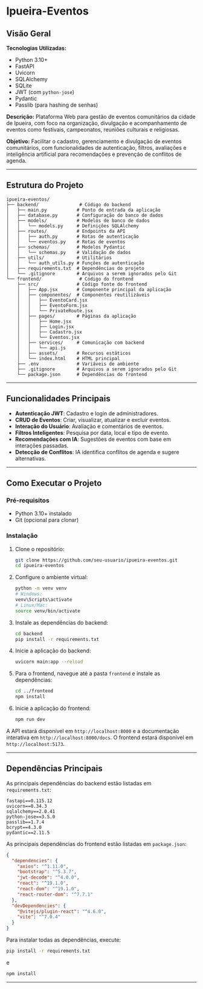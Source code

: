 # Ipueira-Eventos

## Visão Geral

**Tecnologias Utilizadas:**

* Python 3.10+
* FastAPI
* Uvicorn
* SQLAlchemy
* SQLite
* JWT (com `python-jose`)
* Pydantic
* Passlib (para hashing de senhas)

**Descrição:**
Plataforma Web para gestão de eventos comunitários da cidade de Ipueira, com foco na organização, divulgação e acompanhamento de eventos como festivais, campeonatos, reuniões culturais e religiosas.

**Objetivo:**
Facilitar o cadastro, gerenciamento e divulgação de eventos comunitários, com funcionalidades de autenticação, filtros, avaliações e inteligência artificial para recomendações e prevenção de conflitos de agenda.

---

## Estrutura do Projeto

```
ipueira-eventos/
├── backend/               # Código do backend
│   ├── main.py           # Ponto de entrada da aplicação
│   ├── database.py       # Configuração do banco de dados
│   ├── models/           # Modelos de banco de dados
│   │   └── models.py     # Definições SQLAlchemy
│   ├── routes/           # Endpoints da API
│   │   ├── auth.py       # Rotas de autenticação
│   │   └── eventos.py    # Rotas de eventos
│   ├── schemas/          # Modelos Pydantic
│   │   └── schemas.py    # Validação de dados
│   ├── utils/            # Utilitários
│   │   └── auth_utils.py # Funções de autenticação
│   ├── requirements.txt  # Dependências do projeto
│   └── .gitignore        # Arquivos a serem ignorados pelo Git
└── frontend/              # Código do frontend
    ├── src/              # Código fonte do frontend
    │   ├── App.jsx       # Componente principal da aplicação
    │   ├── componentes/  # Componentes reutilizáveis
    │   │   ├── EventoCard.jsx
    │   │   ├── EventoForm.jsx
    │   │   └── PrivateRoute.jsx
    │   ├── pages/        # Páginas da aplicação
    │   │   ├── Home.jsx
    │   │   ├── Login.jsx
    │   │   ├── Cadastro.jsx
    │   │   └── Eventos.jsx
    │   ├── services/     # Comunicação com backend
    │   │   └── api.js
    │   ├── assets/       # Recursos estáticos
    │   └── index.html    # HTML principal
    ├── .env              # Variáveis de ambiente
    ├── .gitignore        # Arquivos a serem ignorados pelo Git
    └── package.json      # Dependências do frontend
```

---

## Funcionalidades Principais

* **Autenticação JWT**: Cadastro e login de administradores.
* **CRUD de Eventos**: Criar, visualizar, atualizar e excluir eventos.
* **Interação do Usuário**: Avaliação e comentários de eventos.
* **Filtros Inteligentes**: Pesquisa por data, local e tipo de evento.
* **Recomendações com IA**: Sugestões de eventos com base em interações passadas.
* **Detecção de Conflitos**: IA identifica conflitos de agenda e sugere alternativas.

---

## Como Executar o Projeto

### Pré-requisitos

* Python 3.10+ instalado
* Git (opcional para clonar)

### Instalação

1. Clone o repositório:

   ```bash
   git clone https://github.com/seu-usuario/ipueira-eventos.git
   cd ipueira-eventos
   ```

2. Configure o ambiente virtual:

   ```bash
   python -m venv venv
   # Windows:
   venv\Scripts\activate
   # Linux/Mac:
   source venv/bin/activate
   ```

3. Instale as dependências do backend:

   ```bash
   cd backend
   pip install -r requirements.txt
   ```

4. Inicie a aplicação do backend:

   ```bash
   uvicorn main:app --reload
   ```

5. Para o frontend, navegue até a pasta `frontend` e instale as dependências:

   ```bash
   cd ../frontend
   npm install
   ```

6. Inicie a aplicação do frontend:

   ```bash
   npm run dev
   ```

A API estará disponível em `http://localhost:8000` e a documentação interativa em `http://localhost:8000/docs`. O frontend estará disponível em `http://localhost:5173`.

---

## Dependências Principais

As principais dependências do backend estão listadas em `requirements.txt`:

```
fastapi==0.115.12
uvicorn==0.34.3
sqlalchemy==2.0.41
python-jose==3.5.0
passlib==1.7.4
bcrypt==4.3.0
pydantic==2.11.5
```

As principais dependências do frontend estão listadas em `package.json`:

```json
{
  "dependencies": {
    "axios": "^1.11.0",
    "bootstrap": "^5.3.7",
    "jwt-decode": "^4.0.0",
    "react": "^19.1.0",
    "react-dom": "^19.1.0",
    "react-router-dom": "^7.7.1"
  },
  "devDependencies": {
    "@vitejs/plugin-react": "^4.6.0",
    "vite": "^7.0.4"
  }
}
```

Para instalar todas as dependências, execute:

```bash
pip install -r requirements.txt
```

e

```bash
npm install
```

---
